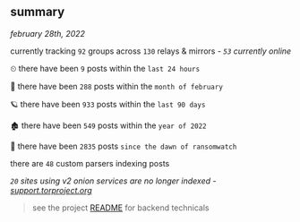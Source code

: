 
## summary
_february 28th, 2022_

currently tracking `92` groups across `130` relays & mirrors - _`53` currently online_

⏲ there have been `9` posts within the `last 24 hours`

🦈 there have been `288` posts within the `month of february`

🪐 there have been `933` posts within the `last 90 days`

🏚 there have been `549` posts within the `year of 2022`

🦕 there have been `2835` posts `since the dawn of ransomwatch`

there are `48` custom parsers indexing posts

_`20` sites using v2 onion services are no longer indexed - [support.torproject.org](https://support.torproject.org/onionservices/v2-deprecation/)_

> see the project [README](https://github.com/thetanz/ransomwatch#ransomwatch--) for backend technicals

